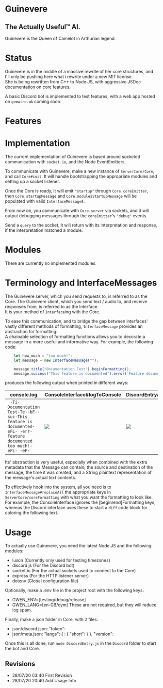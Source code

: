 # Guinevere
## The Actually Useful™ AI.
Guinevere is the Queen of Camelot in Arthurian legend.

# Status

Guinevere is in the middle of a massive rewrite of her core structures, and I'll only be pushing here what i rewrite under a new MIT license.  
She is being rewritten from C++ to Node.JS, with aggressive JSDoc documentation on core features.  
  
A basic Discord bot is implemented to test features, with a web app hosted on `gemwire.uk` coming soon.

# Features


# Implementation

The current implementation of Guinevere is based around socketed communication with `socket.io`, and the Node EventEmitters.  

To communicate with Guinevere, make a new instance of `ServerCore/Core`, and call `Core#init`. It will handle bootstrapping the appropriate modules and setting up a socket listener.  

Once the Core is ready, it will emit `"startup"` through `Core.coreEmitter`, then `Core.startupMessage` and `Core.modulesStartupMessage` will be populated with valid `InterfaceMessage`s.  

From now on, you communicate with `Core.server` via sockets, and it will output debugging messages through the `coreEmitter`'s `"debug"` events.  

Send a `query` to the socket, it will return with its interpretation and response, if the interpretation matched a module.  

# Modules
  
There are currently no implemented modules.

# Terminology and InterfaceMessages

The Guinevere server, which you send requests to, is referred to as the Core. The Guinevere client, which you send text / audio to, and receive responses from, is referred to as the Interface.  
It is your method of `Interface`ing with the Core.  

To ease this communication, and to bridge the gap between interfaces' vastly different methods of formatting, `InterfaceMessage` provides an abstraction for formatting:  
A chainable selection of formatting functions allows you to decorate a message in a more useful and informative way. For example, the following code:
```js
    let how_much = "too much!";
    let message = new InterfaceMessage("");

    message.title("Documentation Test").beginFormatting();
    message.success("This feature is documented").error(`Feature documented ${how_much}`).endFormatting();
```

produces the following output when printed in different ways:

| console.log | ConsoleInterface#logToConsole | DiscordEntry#recodeMessage |
| ----------- | ----------------------------- | -------------------------- |
| ``` -Ti-Documentation Test-Te--bF--suc-This feature is documented-eFL- -err-Feature documented too much!-eFL- -eF-``` | ![](https://gemwire.uk/img/Guinevere/readme/logToCons.jpg) | ![](https://gemwire.uk/img/Guinevere/readme/discordOut2.jpg) |  

Its' abstraction is very useful, especially when combined with the extra metadata that the Message can contain; the source and destination of the message, the time it was created, and a String plaintext representation of the message's actual text contents.

To effectively hook into the system, all you need is to `InterfaceMessage#replaceAll` the appropriate keys in `ServerCore/coreFormatting` with what you want the formatting to look like.
For example, the ConsoleInterface ignores the [begin/end]Formatting keys, whereas the Discord interface uses these to start a `diff` code block for coloring the following text.  

# Usage

To actually use Guinevere, you need the latest Node.JS and the following modules:
- luxon       (Currently only used for testing timezones)
- discord.js  (For the Discord bot)
- socket.io   (For the actual sockets used to connect to the Core)
- express     (For the HTTP listener server)
- dotenv      (Global configuration file)

Optionally, make a .env file in the project root with the following keys:
* GWEN_ENV=[testing/debug/release]
* GWEN_LANG=[en-GB/cym]
These are not required, but they will reduce log spam.

Finally, make a json folder in Core, with 2 files:
* json/discord.json: "token": <DISCORD BOT TOKEN>
* json/meta.json: "langs": { <LANGUAGE CODE>: { "short": <SHORT LANG CODE> } }, "version": <VERSION NUMBER>
  
Once this is all done, run `node DiscordEntry.js` in the `Discord` folder to start the bot and Core.

## Revisions

 - 28/07/20 03:40 First Revision 
 - 28/07/20 20:40 Add Usage Info
